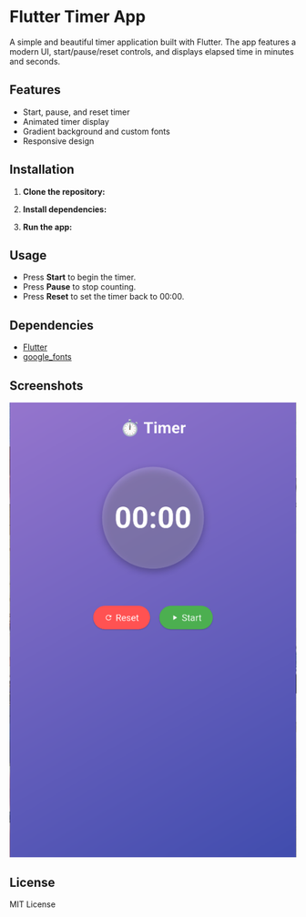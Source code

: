 # Flutter Timer App

A simple and beautiful timer application built with Flutter. The app features a modern UI, start/pause/reset controls, and displays elapsed time in minutes and seconds.

## Features

- Start, pause, and reset timer
- Animated timer display
- Gradient background and custom fonts
- Responsive design

## Installation

1. **Clone the repository:**
  
2. **Install dependencies:**

3. **Run the app:**

## Usage

- Press **Start** to begin the timer.
- Press **Pause** to stop counting.
- Press **Reset** to set the timer back to 00:00.

## Dependencies

- [Flutter](https://flutter.dev/)
- [google_fonts](https://pub.dev/packages/google_fonts)

## Screenshots
![screen](Screenshots/screen.png)

## License

MIT License
